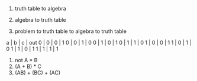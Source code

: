 1. truth table to algebra
2. algebra to truth table

3. problem to truth table to algebra to truth table


a | b | c | out
0 | 0 | 0 | 1
0 | 0 | 1 | 0
0 | 1 | 0 | 1
0 | 1 | 1 | 0
1 | 0 | 0 | 1
1 | 0 | 1 | 0
1 | 1 | 0 | 1
1 | 1 | 1 | 1


1. not A * B
2. (A + B) * C
3. (AB) + (BC) + (AC)
